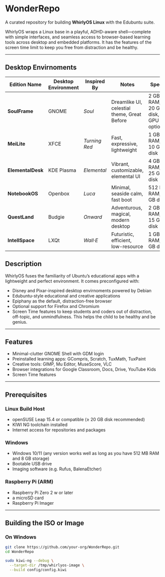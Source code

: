 # WonderRepo

A curated repository for building **WhirlyOS Linux** with the Edubuntu suite.

WhirlyOS wraps a Linux base in a playful, ADHD-aware shell—complete with simple interfaces, and seamless access to browser-based learning tools across desktop and embedded platforms. It has the features of the screen time limit to keep you free from distraction and be healthy.

---

## Desktop Envirnoments

| **Edition Name**   | **Desktop Environment** | **Inspired By**     | **Notes**                                      | **Specs**                          |
|--------------------|--------------------------|---------------------|-----------------------------------------------|------------------------------------|
| **SoulFrame**      | GNOME                    | *Soul*              | Dreamlike UI, celestial theme, Great Before    | 2 GB RAM, 20 GB disk, GPU optional |
| **MeiLite**        | XFCE                     | *Turning Red*       | Fast, expressive, lightweight                  | 1 GB RAM, 10 GB disk               |
| **ElementalDesk**  | KDE Plasma               | *Elemental*         | Vibrant, customizable, elemental UI            | 4 GB RAM, 25 GB disk               |
| **NotebookOS**     | Openbox                  | *Luca*              | Minimal, seaside calm, fast boot               | 512 MB RAM, 5 GB disk              |
| **QuestLand**      | Budgie                   | *Onward*            | Adventurous, magical, modern desktop           | 2 GB RAM, 15 GB disk               |
| **IntellSpace**    | LXQt                     | *Wall·E*            | Futuristic, efficient, low-resource            | 1 GB RAM, 8 GB disk                |
  
## Description

WhirlyOS fuses the familiarity of Ubuntu’s educational apps with a lightweight and perfect environment. It comes preconfigured with:

- Disney and Pixar-inspired desktop envirnoments powered by Debian
- Edubuntu-style educational and creative applications  
- Epiphany as the default, distraction-free browser  
- Optional support for Firefox and Chromium  
- Screen Time features to keep students and coders out of distraction, off-topic, and unmindfulness. This helps the child to be healthy and be genius.

---

## Features

- Minimal-clutter GNOME Shell with GDM login  
- Preinstalled learning apps: GCompris, Scratch, TuxMath, TuxPaint  
- Creative tools: GIMP, Mu Editor, MuseScore, VLC  
- Browser integrations for Google Classroom, Docs, Drive, YouTube Kids  
- Screen Time features  

---

## Prerequisites

### Linux Build Host  
- openSUSE Leap 15.4 or compatible (≥ 20 GB disk recommended)  
- KIWI NG toolchain installed  
- Internet access for repositories and packages  

### Windows
- Windows 10/11 (any version works well as long as you have 512 MB RAM and 8 GB storage)
- Bootable USB drive 
- Imaging software (e.g. Rufus, BalenaEtcher)

### Raspberry Pi (ARM)  
- Raspberry Pi Zero 2 w or later
- a microSD card  
- Raspberry Pi Imager

---

## Building the ISO or Image

### On Windows

```bash
git clone https://github.com/your-org/WonderRepo.git
cd WonderRepo

sudo kiwi-ng --debug \
  --target-dir /tmp/whirlyos-image \
  --build config/config.kiwi
